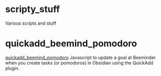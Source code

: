# scripty_stuff
Various scripts and stuff

# quickadd_beemind_pomodoro

[quickadd\_beemind\_pomodoro](https://github.com/nocto7/scripty_stuff/blob/main/quickadd_beemind_pomodoro.md)
Javascript to update a goal at Beeminder when you create tasks (or pomodoros) in Obsidian using the QuickAdd plugin. 
